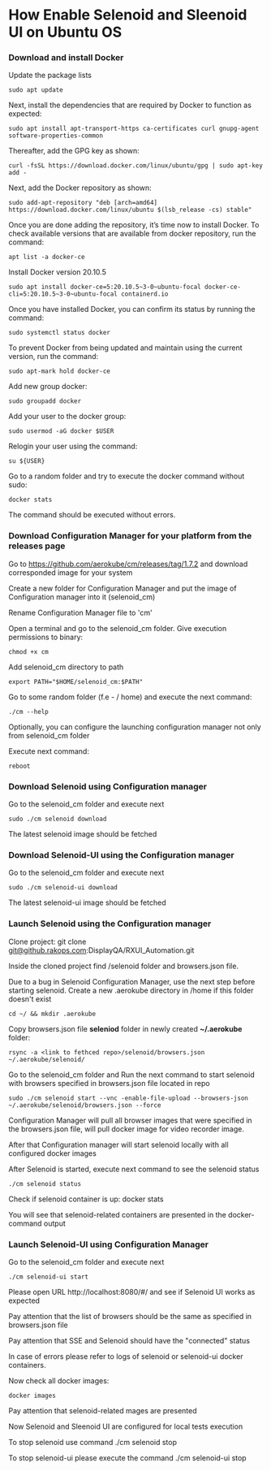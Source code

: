 # How Enable Selenoid and Sleenoid UI on Ubuntu OS

### Download and install Docker

Update the package lists
```
sudo apt update
```

Next, install the dependencies that are required by Docker to function as expected:
```
sudo apt install apt-transport-https ca-certificates curl gnupg-agent software-properties-common
```

Thereafter, add the GPG key as shown:
```
curl -fsSL https://download.docker.com/linux/ubuntu/gpg | sudo apt-key add -
```

Next, add the Docker repository as shown:
```
sudo add-apt-repository "deb [arch=amd64] https://download.docker.com/linux/ubuntu $(lsb_release -cs) stable"
```

Once you are done adding the repository, it’s time now to install Docker. To check available versions that are available from docker repository, run the command:
```
apt list -a docker-ce
```

Install Docker version 20.10.5
```
sudo apt install docker-ce=5:20.10.5~3-0~ubuntu-focal docker-ce-cli=5:20.10.5~3-0~ubuntu-focal containerd.io
```

Once you have installed Docker, you can confirm its status by running the command:
```
sudo systemctl status docker
```
To prevent Docker from being updated and maintain using the current version, run the command:
```
sudo apt-mark hold docker-ce
```

Add new group docker:
```
sudo groupadd docker
```

Add your user to the docker group:
```
sudo usermod -aG docker $USER
```

Relogin your user  using the command:
```
su ${USER}
```

Go to a random folder and try to execute the docker command without sudo:
```
docker stats
```

The command should be executed without errors. 

### Download Configuration Manager for your platform from the releases page

Go to https://github.com/aerokube/cm/releases/tag/1.7.2 and download corresponded image for your system 

Create a new folder for Configuration Manager and put the image of Configuration manager into it (selenoid_cm)

Rename Configuration Manager file to 'cm'

Open a terminal and go to the selenoid_cm folder. Give execution permissions to binary:
```
chmod +x cm
```

Add selenoid_cm directory to path
```
export PATH="$HOME/selenoid_cm:$PATH"
```

Go to some random folder (f.e  - / home) and execute the next command:
```
./cm --help
```

Optionally, you can configure the launching configuration manager not only from selenoid_cm folder

Execute next command:
```
reboot
```

### Download Selenoid using Configuration manager

Go to the selenoid_cm folder and execute next 
```
sudo ./cm selenoid download
```

The latest selenoid image should be fetched

### Download Selenoid-UI using the Configuration manager

Go to the selenoid_cm folder and execute next 
```
sudo ./cm selenoid-ui download
```

The latest selenoid-ui image should be fetched

### Launch Selenoid using the Configuration manager

Clone project:
git clone git@github.rakops.com:DisplayQA/RXUI_Automation.git

Inside the cloned project find /selenoid folder and browsers.json file.

Due to a bug in Selenoid Configuration Manager, use the next step before starting selenoid. Create a new .aerokube directory in <user>/home if this folder doesn't exist
```
cd ~/ && mkdir .aerokube
```
 
Copy browsers.json  file **seleniod** folder  in newly created  **~/.aerokube** folder:
```
rsync -a <link to fethced repo>/selenoid/browsers.json  ~/.aerokube/selenoid/
```

Go to the selenoid_cm folder and Run the next command to start selenoid with browsers specified in browsers.json file located in repo  
```
sudo ./cm selenoid start --vnc -enable-file-upload --browsers-json ~/.aerokube/selenoid/browsers.json --force
```

Configuration Manager will pull all browser images that were specified in the browsers.json file, will pull docker image for video recorder image.

After that Configuration manager will start selenoid locally with all configured docker images

After Selenoid is started, execute next command to see the selenoid status
 ```
./cm selenoid status
 ```

Check if selenoid container is up:
docker stats

You will see that selenoid-related containers are presented in the docker-command output
 
### Launch Selenoid-UI using Configuration Manager

Go to the selenoid_cm folder and execute next 
```
./cm selenoid-ui start
``` 
 
Please open URL http://localhost:8080/#/ and see if Selenoid UI works as expected

Pay attention that the list of browsers should be the same as specified in browsers.json file

Pay attention that SSE and Selenoid should have the "connected" status

In case of errors please refer to logs of selenoid or selenoid-ui docker containers.

Now check all docker images:
```
docker images
```

Pay attention that selenoid-related mages are presented

Now Selenoid and Sleenoid UI are configured for local tests execution

To stop selenoid use command 
./cm selenoid stop

To stop selenoid-ui please execute the command 
./cm selenoid-ui stop
